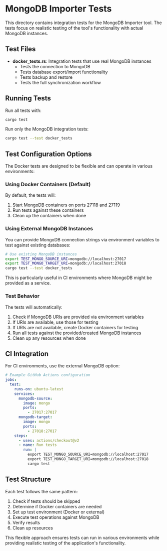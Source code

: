 # MongoDB Importer Tests

This directory contains integration tests for the MongoDB Importer tool. The tests focus on realistic testing of the tool's functionality with actual MongoDB instances.

## Test Files

- **docker_tests.rs**: Integration tests that use real MongoDB instances
  - Tests the connection to MongoDB
  - Tests database export/import functionality
  - Tests backup and restore
  - Tests the full synchronization workflow

## Running Tests

Run all tests with:

```bash
cargo test
```

Run only the MongoDB integration tests:

```bash
cargo test --test docker_tests
```

## Test Configuration Options

The Docker tests are designed to be flexible and can operate in various environments:

### Using Docker Containers (Default)

By default, the tests will:
1. Start MongoDB containers on ports 27118 and 27119
2. Run tests against these containers
3. Clean up the containers when done

### Using External MongoDB Instances

You can provide MongoDB connection strings via environment variables to test against existing databases:

```bash
# Use existing MongoDB instances
export TEST_MONGO_SOURCE_URI=mongodb://localhost:27017
export TEST_MONGO_TARGET_URI=mongodb://localhost:27018
cargo test --test docker_tests
```

This is particularly useful in CI environments where MongoDB might be provided as a service.

### Test Behavior

The tests will automatically:

1. Check if MongoDB URIs are provided via environment variables
2. If URIs are available, use those for testing
3. If URIs are not available, create Docker containers for testing
4. Run all tests against the provided/created MongoDB instances
5. Clean up any resources when done

## CI Integration

For CI environments, use the external MongoDB option:

```yaml
# Example GitHub Actions configuration
jobs:
  test:
    runs-on: ubuntu-latest
    services:
      mongodb-source:
        image: mongo
        ports:
          - 27017:27017
      mongodb-target:
        image: mongo
        ports:
          - 27018:27017
    steps:
      - uses: actions/checkout@v2
      - name: Run tests
        run: |
          export TEST_MONGO_SOURCE_URI=mongodb://localhost:27017
          export TEST_MONGO_TARGET_URI=mongodb://localhost:27018
          cargo test
```

## Test Structure

Each test follows the same pattern:
1. Check if tests should be skipped
2. Determine if Docker containers are needed
3. Set up test environment (Docker or external)
4. Execute test operations against MongoDB
5. Verify results
6. Clean up resources

This flexible approach ensures tests can run in various environments while providing realistic testing of the application's functionality.